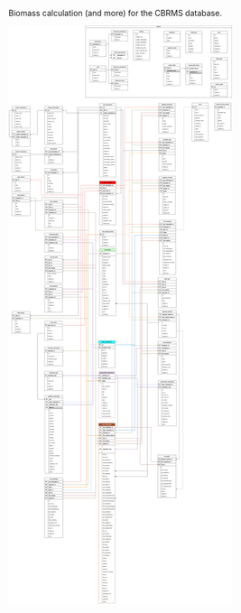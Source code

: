 Biomass calculation (and more) for the CBRMS database.

![Diagram](https://github.com/ZakiRMuc/CBRMS/blob/main/ERD%20CBRMS-Page-1.drawio.svg)
